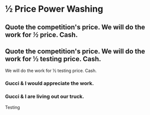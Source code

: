 # ½ Price Power Washing

## Quote the competition's price. We will do the work for _½_  price. Cash.

## Quote the competition's price. We will do the work for <span class="colored-half">½ testing </span> price. Cash.

We will do the work for <span class="colored-half">½ testing </span> price. Cash.

### Gucci & I would appreciate the work.

### Gucci & I are living out our truck.

Testing
